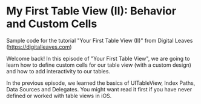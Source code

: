 # My First Table View (II): Behavior and Custom Cells

Sample code for the tutorial "Your First Table View (II)" from Digital Leaves (https://digitalleaves.com)

Welcome back! In this episode of "Your First Table View", we are going to learn how to define custom cells for our table view (with a custom design) and how to add interactivity to our tables.

In the previous episode, we learned the basics of UITableView, Index Paths, Data Sources and Delegates. You might want read it first if you have never defined or worked with table views in iOS.

